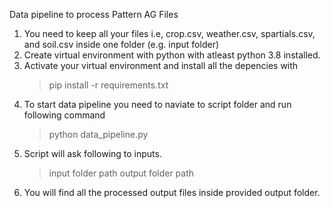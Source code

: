 Data pipeline to process Pattern AG Files

1. You need to keep all your files i.e, crop.csv, weather.csv, spartials.csv, and soil.csv inside one folder (e.g. input folder)
2. Create virtual environment with python with atleast python 3.8 installed.
3. Activate your virtual environment and install all the depencies with 
    > pip install -r requirements.txt
4. To start data pipeline you need to naviate to script folder and run following command
    > python data_pipeline.py
5. Script will ask following to inputs.
    > input folder path
    > output folder path
6. You will find all the processed output files inside provided output folder.
